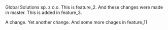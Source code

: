 Global Solutions sp. z o.o.
This is feature_2.
And these changes were made in master.
This is added in feature_3.

 A change.
 Yet another change.
 And some more chages in feature_11